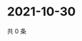 # 2021-10-30

共 0 条

<!-- BEGIN WEIBO -->
<!-- 最后更新时间 Sat Oct 30 2021 02:16:50 GMT+0800 (China Standard Time) -->

<!-- END WEIBO -->
